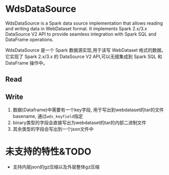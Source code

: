 # WdsDataSource
WdsDataSource is a Spark data source implementation that allows reading and writing data in WebDataset format. It implements Spark 2.x/3.x DataSource V2 API to provide seamless integration with Spark SQL and DataFrame operations.

WdsDataSource 是一个 Spark 数据源实现,用于读写 WebDataset 格式的数据。它实现了 Spark 2.x/3.x 的 DataSource V2 API,可以无缝集成到 Spark SQL 和 DataFrame 操作中。

## Read


## Write
1. 数据(Dataframe)中需要有一个key字段, 用于写出到webdataset的tar的文件basename, 通过`wds_keyfield`指定
2. binary类型的字段会直接写出为webdataset的tar的内部二进制文件
3. 其余类型的字段会写出到一个json文件中

# 未支持的特性&TODO
- 支持内层json的gz压缩以及外层整体gz压缩